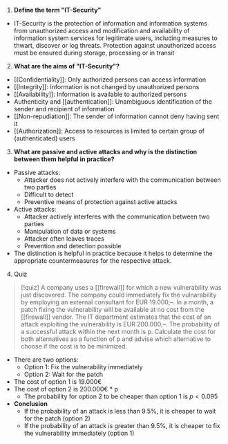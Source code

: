 1. **Define the term "IT-Security"**
* IT-Security is the protection of information and information systems from unauthorized access and modification and availability of information system services for legitimate users, including measures to thwart, discover or log threats. Protection against unauthorized access must be ensured during storage, processing or in transit
2. **What are the aims of "IT-Security"?**
* [[Confidentiality]]: Only authorized persons can access information
* [[Integrity]]: Information is not changed by unauthorized persons
* [[Availability]]: Information is available to authorized persons
* Authenticity and [[authentication]]: Unambiguous identification of the sender and recipient of information
* [[Non-repudiation]]: The sender of information cannot deny having sent it
* [[Authorization]]: Access to resources is limited to certain group of (authenticated) users
3. **What are passive and active attacks and why is the distinction between them helpful in practice?**
* Passive attacks: 
    * Attacker does not actively interfere with the communication between two parties
    * Difficult to detect
    * Preventive means of protection against active attacks
* Active attacks: 
    * Attacker actively interferes with the communication between two parties
    * Manipulation of data or systems
    * Attacker often leaves traces
    * Prevention and detection possible
* The distinction is helpful in practice because it helps to determine the appropriate countermeasures for the respective attack.
4.  Quiz
>[!quiz]
A company uses a [[firewall]] for which a new vulnerability was just discovered. The company could immediately fix the vulnarability by employing an external consultant for EUR 19.000,–. In a month, a patch fixing the vulnerability will be available at no cost from the [[firewall]] vendor. The IT department estimates that the cost of an attack exploiting the vulnerability is EUR 200.000,–. The probability of a successful attack within the next month is p.
Calculate the cost for both alternatives as a function of p and advise which alternative to choose if the cost is to be minimized.
* There are two options:
    * Option 1: Fix the vulnerability immediately
    * Option 2: Wait for the patch
* The cost of option 1 is 19.000€
* The cost of option 2 is 200.000€ * p
	* The probability for option 2 to be cheaper than option 1 is  $p < 0.095$
* **Conclusion**
    * If the probability of an attack is less than 9.5%, it is cheaper to wait for the patch (option 2)
    * If the probability of an attack is greater than 9.5%, it is cheaper to fix the vulnerability immediately (option 1)
